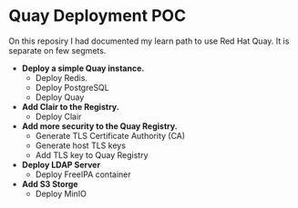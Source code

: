 # Quay Deployment POC

On this reposiry I had documented my learn path to use Red Hat Quay.
It is separate on few segmets.
+ **Deploy a simple Quay instance.**
  - Deploy Redis.
  - Deploy PostgreSQL
  - Deploy Quay
+ **Add Clair to the Registry.**
  - Deploy Clair
+ **Add more security to the Quay Registry.**
  - Generate TLS Certificate Authority (CA)
  - Generate host TLS keys
  - Add TLS key to Quay Registry
+ **Deploy LDAP Server**
  - Deploy FreeIPA container
+ **Add S3 Storge**
  - Deploy MinIO

